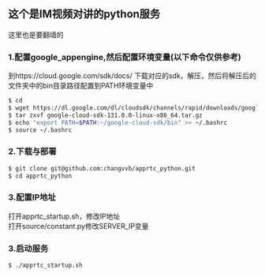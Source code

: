 ## 这个是IM视频对讲的python服务
这里也是要翻墙的

### 1.配置google_appengine,然后配置环境变量(以下命令仅供参考)
到https://cloud.google.com/sdk/docs/ 下载对应的sdk，解压，然后将解压后的文件夹中的bin目录路径配置到PATH环境变量中
```bash
$ cd
$ wget https://dl.google.com/dl/cloudsdk/channels/rapid/downloads/google-cloud-sdk-131.0.0-linux-x86_64.tar.gz
$ tar zxvf google-cloud-sdk-131.0.0-linux-x86_64.tar.gz
$ echo "export PATH=$PATH:~/google-cloud-sdk/bin" >> ~/.bashrc
$ source ~/.bashrc
```
### 2.下载与部署
```bash
$ git clone git@github.com:changvvb/apprtc_python.git
$ cd apprtc_python
```
### 3.配置IP地址
打开apprtc_startup.sh，修改IP地址  <br>
打开source/constant.py修改SERVER_IP变量

### 3.启动服务
```bash
$ ./apprtc_startup.sh
```
